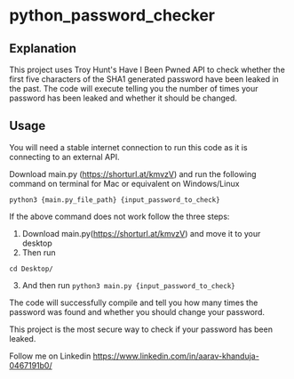 # python_password_checker

## Explanation 

This project uses Troy Hunt's Have I Been Pwned API to check whether the first five characters of the SHA1 generated password have been leaked in the past. The code will execute telling you the number of times your password has been leaked and whether it should be changed. 


## Usage

You will need a stable internet connection to run this code as it is connecting to an external API.

Download main.py (https://shorturl.at/kmvzV) and run the following command on terminal for Mac or equivalent on Windows/Linux

`python3 {main.py_file_path} {input_password_to_check}`

If the above command does not work follow the three steps:

1. Download main.py(https://shorturl.at/kmvzV) and move it to your desktop 
2. Then run
   
`cd Desktop/`

3. And then run 
`python3 main.py {input_password_to_check}`

 The code will successfully compile and tell you how many times the password was found and whether you should change your password. 
 
 This project is the most secure way to check if your password has been leaked.
 
 Follow me on Linkedin https://www.linkedin.com/in/aarav-khanduja-0467191b0/

 
